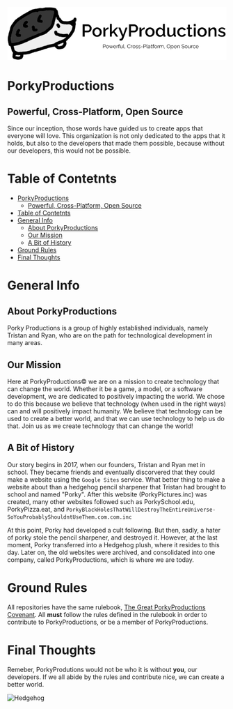 ![Logo](https://raw.githubusercontent.com/PorkyProductions/.github/mega/profile/assets/PPlogoWithTagline.png)

# PorkyProductions

## Powerful, Cross-Platform, Open Source


Since our inception, those words have guided us to create apps that everyone will love. This organization is not only dedicated to the apps that it holds, but also to the developers that made them possible, because without our developers, this would not be possible.


# Table of Contetnts
- [PorkyProductions](#porkyproductions)
  - [Powerful, Cross-Platform, Open Source](#powerful-cross-platform-open-source)
- [Table of Contetnts](#table-of-contetnts)
- [General Info](#general-info)
  - [About PorkyProductions](#about-porkyproductions)
  - [Our Mission](#our-mission)
  - [A Bit of History](#a-bit-of-history)
- [Ground Rules](#ground-rules)
- [Final Thoughts](#final-thoughts)

# General Info

## About PorkyProductions
Porky Productions is a group of highly established individuals, namely Tristan and Ryan, who are on the path for technological development in many areas.

## Our Mission
Here at PorkyProductions© we are on a mission to create technology that can change the world. Whether it be a game, a model, or a software development, we are dedicated to positively impacting the world. We chose to do this because we believe that technology (when used in the right ways) can and will positively impact humanity. We believe that technology can be used to create a better world, and that we can use technology to help us do that. Join us as we create technology that can change the world! 

## A Bit of History
Our story begins in 2017, when our founders, Tristan and Ryan met in school. They became friends and eventually discorvered that they could make a website using the `Google Sites` service. What better thing to make a website about than a hedgehog pencil sharpener that Tristan had brought to school and named "Porky". After this website (PorkyPictures.inc) was created, many other websites followed such as PorkySchool.edu, PorkyPizza.eat, and `PorkyBlackHolesThatWillDestroyTheEntireUniverse-
SoYouProbablyShouldntUseThem.com.com.inc`

At this point, Porky had developed a cult following. But then, sadly, a hater of porky stole the pencil sharpener, and destroyed it. However, at the last moment, Porky transferred into a Hedgehog plush, where it resides to this day. Later on, the old websites were archived, and consolidated into one company, called PorkyProductions, which is where we are today. 

# Ground Rules

All repositories have the same rulebook, [The Great PorkyProductions Covenant](CODE_OF_CONDUCT.md). All **must** follow the rules defined in the rulebook in order to contribute to PorkyProductions, or be a member of PorkyProductions.



# Final Thoughts

Remeber, PorkyProdutions would not be who it is without **you**, our developers. If we all abide by the rules and contribute nice, we can create a better world.

![Hedgehog](https://avatars.githubusercontent.com/u/82683662?s=200&v=4)